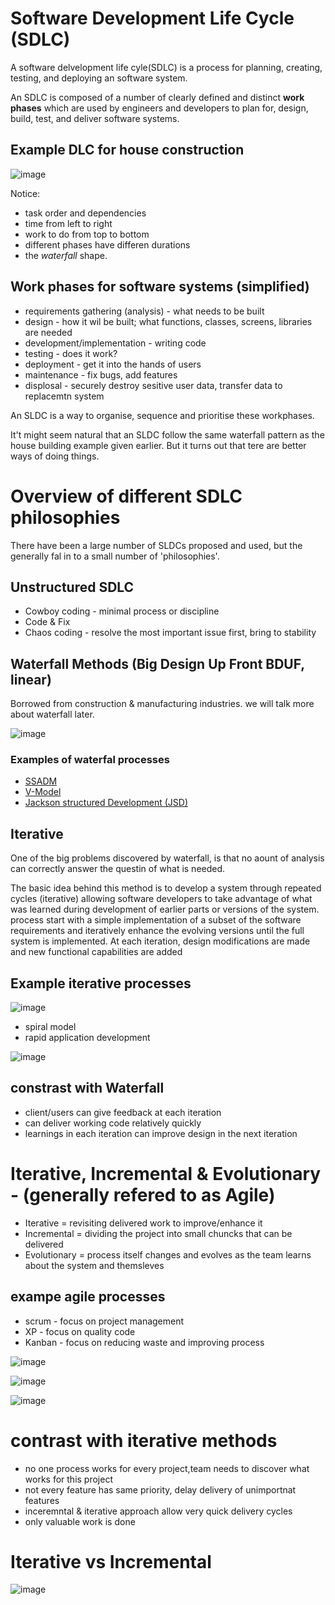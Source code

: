 # Software Development Life Cycle (SDLC)

A software delvelopment life cyle(SDLC) is a process for planning, creating, testing, and deploying an software system.

An SDLC is  composed of a number of clearly defined and distinct __work phases__ which are used by engineers and 
developers to plan for, design, build, test, and deliver software systems.

## Example DLC for house construction

![image](https://user-images.githubusercontent.com/105429/122201264-c674f480-ce93-11eb-959a-79d7caf7636d.png)


Notice:
- task order and dependencies
- time from left to right
- work to do from top to bottom
- different phases have differen durations
- the _waterfall_ shape.

## Work phases for software systems (simplified)

- requirements gathering (analysis) - what needs to be built
- design - how it wil be built; what functions, classes, screens, libraries are needed 
- development/implementation - writing code
- testing - does it work?
- deployment - get it into the hands of users
- maintenance - fix bugs, add features
- displosal - securely destroy sesitive user data, transfer data to replacemtn system

An SLDC is a way to organise, sequence and prioritise these workphases.

It't might seem natural that an SLDC follow the same waterfall pattern as the house building example given earlier. But it turns out that tere are better ways of doing things.

# Overview of different SDLC philosophies

There have been a large number of SLDCs proposed and used, but the generally fal in to a small number of 'philosophies'.

## Unstructured SDLC

- Cowboy coding - minimal process or discipline
- Code & Fix
- Chaos coding - resolve the most important issue first, bring to stability

## Waterfall Methods (Big Design Up Front BDUF, linear)

Borrowed from construction & manufacturing industries. we will talk more about waterfall later.

![image](https://user-images.githubusercontent.com/105429/122202919-6aab6b00-ce95-11eb-89c1-1b4f97dfa954.png)

### Examples of waterfal processes
- [SSADM](https://en.wikipedia.org/wiki/Structured_systems_analysis_and_design_method)
- [V-Model](https://en.wikipedia.org/wiki/V-Model)
- [Jackson structured Development (JSD)](https://en.wikipedia.org/wiki/Jackson_system_development)

## Iterative

One of the big problems discovered by waterfall, is that no aount of analysis can correctly answer the questin of what is needed.

The basic idea behind this method is to develop a system through repeated cycles (iterative)
allowing software developers to take advantage of what was learned during development of earlier parts or versions of the system.
process start with a simple implementation of a subset of the software requirements and iteratively enhance the evolving versions until the full system is
implemented. At each iteration, design modifications are made and new functional capabilities are added

## Example iterative processes

![image](https://user-images.githubusercontent.com/105429/122206163-fa064d80-ce98-11eb-9044-fc19c24472e9.png)

- spiral model
- rapid application development

![image](https://user-images.githubusercontent.com/105429/122206068-de02ac00-ce98-11eb-8158-5a2253bcdc7b.png)


## constrast with Waterfall

- client/users can give feedback at each iteration
- can deliver working code relatively quickly
- learnings in each iteration can improve design in the next iteration



# Iterative, Incremental & Evolutionary - (generally refered to as Agile)

- Iterative = revisiting delivered work to improve/enhance it
- Incremental = dividing the project into small chuncks that can be delivered
- Evolutionary = process itself changes and evolves as the team learns about the system and themsleves

## exampe agile processes

- scrum - focus on project management
- XP - focus on quality code
- Kanban - focus on reducing waste and improving process

![image](https://user-images.githubusercontent.com/105429/122208521-51a5b880-ce9b-11eb-9893-0bbccd0c8737.png)

![image](https://user-images.githubusercontent.com/105429/122208475-3f2b7f00-ce9b-11eb-8d47-87b94fe9635e.png)

![image](https://user-images.githubusercontent.com/105429/122208543-579b9980-ce9b-11eb-8144-11d3dd39a02a.png)




# contrast with iterative methods

- no one process works for every project,team needs to discover what works for this project
- not every feature has same priority, delay delivery of unimportnat features 
- inceremntal & iterative approach allow very quick delivery cycles
- only valuable work is done 


# Iterative vs Incremental

![image](https://user-images.githubusercontent.com/105429/122209054-fde79f00-ce9b-11eb-86c5-27ca260639f8.png)



